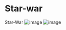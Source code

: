 # Star-war
Star-War 
![image](https://user-images.githubusercontent.com/104199818/192448583-6b94edcf-e976-4286-9350-a5b0c2f37528.png)
![image](https://user-images.githubusercontent.com/104199818/192448623-3ce79d27-72ea-4b65-9b14-77585e86a140.png)
